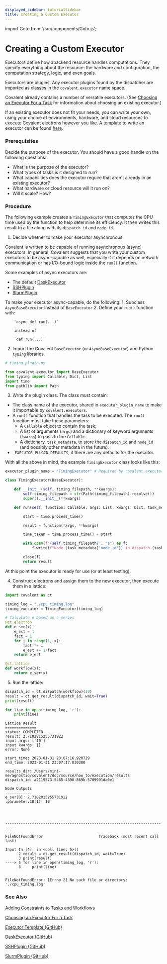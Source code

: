 ```yaml
---
displayed_sidebar: tutorialSidebar
title: Creating a Custom Executor
---
```


import Goto from '/src/components/Goto.js';

# Creating a Custom Executor <Goto link="https://github.com/AgnostiqHQ/covalent/blob/develop/doc/source/how_to/execution/creating_custom_executors.ipynb" />


Executors define how abackend resource handles computations. They specify everything about the resource: the hardware and configuration, the computation strategy, logic, and even goals.

Executors are plugins. Any executor plugins found by the dispatcher are imported as classes in the `covalent.executor` name space.

Covalent already contains a number of versatile executors. (See [Choosing an Executor For a Task](/docs/user-documentation/how-to/execution/choosing-executors) for information about choosing an existing executor.)

If an existing executor does not fit your needs, you can write your own, using your choice of environments, hardware, and cloud resources to execute Covalent electrons however you like. A template to write an executor can be found [here](https://github.com/AgnostiqHQ/covalent-executor-template).

### Prerequisites

Decide the purpose of the executor. You should have a good handle on the following questions:

- What is the purpose of the executor?
- What types of tasks is it designed to run?
- What capabilities does the executor require that aren't already in an existing executor?
- What hardware or cloud resource will it run on?
- Will it scale? How?

### Procedure

The following example creates a `TimingExecutor` that computes the CPU time used by the function to help determine its efficiency. It then writes this result to a file along with its `dispatch_id` and `node_id`.

1. Decide whether to make your executor asynchronous.

Covalent is written to be capable of running asynchronous (async) executors. In general, Covalent suggests that you write your custom executors to be async-capable as well, especially if it depends on network communication or has I/O-bound logic inside the `run()` function.

Some examples of async executors are:

- The default [DaskExecutor](https://github.com/AgnostiqHQ/covalent/blob/develop/covalent/executor/executor_plugins/dask.py)
- [SSHPlugin](https://github.com/AgnostiqHQ/covalent-ssh-plugin)
- [SlurmPlugin](https://github.com/AgnostiqHQ/covalent-slurm-plugin).

To make your executor async-capable, do the following: 1. Subclass `AsyncBaseExecutor` instead of `BaseExecutor` 2. Define your `run()` function with:

        `async def run(...)`

        instead of

        `def run(...)`

2. Import the Covalent `BaseExecutor` (or `AsyncBaseExecutor`) and Python `typing` libraries.

```python
# timing_plugin.py

from covalent.executor import BaseExecutor
from typing import Callable, Dict, List
import time
from pathlib import Path
```

3. Write the plugin class. The class must contain:

- The class name of the executor, shared in `executor_plugin_name` to make it importable by `covalent.executors`.
- A `run()` function that handles the task to be executed. The `run()` function must take these parameters:
  - A `Callable` object to contain the task;
  - A list of arguments (`args`) and a dictionary of keyword arguments (`kwargs`) to pass to the `Callable`.
  - A dictionary, `task_metadata`, to store the `dispatch_id` and `node_id` (and possibly other metadata in the future).
- `_EXECUTOR_PLUGIN_DEFAULTS`, if there are any defaults for the executor.

With all the above in mind, the example `TimingExecutor` class looks like this:

```python
executor_plugin_name = "TimingExecutor" # Required by covalent.executors

class TimingExecutor(BaseExecutor):

    def __init__(self, timing_filepath, **kwargs):
        self.timing_filepath = str(Path(timing_filepath).resolve())
        super().__init__(**kwargs)

    def run(self, function: Callable, args: List, kwargs: Dict, task_metadata: Dict):

        start = time.process_time()

        result = function(*args, **kwargs)

        time_taken = time.process_time() - start

        with open(f"{self.timing_filepath}", "a") as f:
            f.write(f"Node {task_metadata['node_id']} in dispatch {task_metadata['dispatch_id']} took {time_taken}s of CPU time.")

        close(f)
        return result

```

At this point the executor is ready for use (or at least testing).

4. Construct electrons and assign them to the new executor, then execute them in a lattice:

```python
import covalent as ct

timing_log = "./cpu_timing.log"
timing_executor = TimingExecutor(timing_log)

# Calculate e based on a series
@ct.electron
def e_ser(x):
    e_est = 1
    fact = 1
    for i in range(1, x):
        fact *= i
        e_est += 1/fact
    return e_est

@ct.lattice
def workflow(x):
    return e_ser(x)
```

5. Run the lattice:

```python
dispatch_id = ct.dispatch(workflow)(10)
result = ct.get_result(dispatch_id, wait=True)
print(result)

for line in open(timing_log, 'r'):
    print(line)
```

    Lattice Result
    ==============
    status: COMPLETED
    result: 2.7182815255731922
    input args: ['10']
    input kwargs: {}
    error: None

    start_time: 2023-01-31 23:07:16.920729
    end_time: 2023-01-31 23:07:17.030380

    results_dir: /Users/mini-me/agnostiq/covalent/doc/source/how_to/execution/results
    dispatch_id: a2119573-5465-4390-869b-5709991da0e1

    Node Outputs
    ------------
    e_ser(0): 2.7182815255731922
    :parameter:10(1): 10




    ---------------------------------------------------------------------------

    FileNotFoundError                         Traceback (most recent call last)

    Input In [4], in <cell line: 5>()
          2 result = ct.get_result(dispatch_id, wait=True)
          3 print(result)
    ----> 5 for line in open(timing_log, 'r'):
          6     print(line)


    FileNotFoundError: [Errno 2] No such file or directory: './cpu_timing.log'

### See Also

[Adding Constraints to Tasks and Workflows](/docs/user-documentation/how-to/add-constraints-to-lattice)

[Choosing an Executor For a Task](/docs/user-documentation/how-to/execution/choosing-executors)

[Executor Template (GitHub)](https://github.com/AgnostiqHQ/covalent-executor-template)

[DaskExecutor (GitHub)](https://github.com/AgnostiqHQ/covalent/blob/develop/covalent/executor/executor_plugins/dask.py)

[SSHPlugin (GitHub)](https://github.com/AgnostiqHQ/covalent-ssh-plugin)

[SlurmPlugin (GitHub)](https://github.com/AgnostiqHQ/covalent-slurm-plugin)


